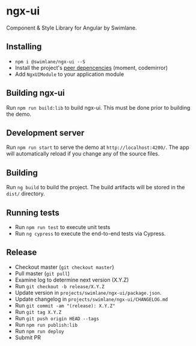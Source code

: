 # ngx-ui

Component & Style Library for Angular by Swimlane.

## Installing

- `npm i @swimlane/ngx-ui --S`
- Install the project's [peer depencencies](https://github.com/swimlane/ngx-ui/blob/master/projects/swimlane/ngx-ui/package.json#L27) (moment, codemirror)
- Add `NgxUIModule` to your application module

## Building ngx-ui

Run `npm run build:lib` to build ngx-ui. This must be done prior to building the demo.

## Development server

Run `npm run start` to serve the demo at `http://localhost:4200/`. The app will automatically reload if you change any of the source files.

## Building

Run `ng build` to build the project. The build artifacts will be stored in the `dist/` directory.

## Running tests

- Run `npm run test` to execute unit tests
- Run `ng cypress` to execute the end-to-end tests via Cypress.

## Release

  - Checkout master (`git checkout master`)
  - Pull master (`git pull`)
  - Examine log to determine next version (X.Y.Z)
  - Run `git checkout -b release/X.Y.Z`
  - Update version in `projects/swimlane/ngx-ui/package.json`.
  - Update changelog in `projects/swimlane/ngx-ui/CHANGELOG.md`
  - Run `git commit -am "(release): X.Y.Z"`
  - Run `git tag X.Y.Z`
  - Run `git push origin HEAD --tags`
  - Run `npm run publish:lib`
  - Run `npm run deploy`
  - Submit PR
